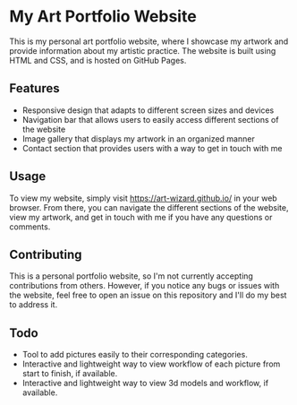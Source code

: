 # My Art Portfolio Website

This is my personal art portfolio website, where I showcase my artwork and provide information about my artistic practice. The website is built using HTML and CSS, and is hosted on GitHub Pages.

## Features

- Responsive design that adapts to different screen sizes and devices
- Navigation bar that allows users to easily access different sections of the website
- Image gallery that displays my artwork in an organized manner
- Contact section that provides users with a way to get in touch with me

## Usage

To view my website, simply visit https://art-wizard.github.io/ in your web browser. From there, you can navigate the different sections of the website, view my artwork, and get in touch with me if you have any questions or comments.

## Contributing

This is a personal portfolio website, so I'm not currently accepting contributions from others. However, if you notice any bugs or issues with the website, feel free to open an issue on this repository and I'll do my best to address it.

## Todo
- Tool to add pictures easily to their corresponding categories.
- Interactive and lightweight way to view workflow of each picture from start to finish, if available.
- Interactive and lightweight way to view 3d models and workflow, if available.
